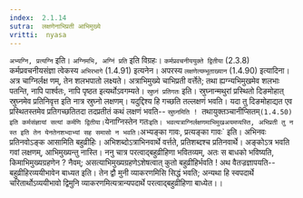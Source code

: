 ```yaml
---
index:  2.1.14
sutra:  लक्षणेनाभिप्रती आभिमुख्ये
vritti:  nyasa
---
```


`अभ्यग्नि, प्रत्यग्नि` इति। `अग्निमभि, अग्निं प्रति` इति विग्रहः। `कर्मप्रवचनीययुक्ते द्वितीया` (2.3.8) कर्मप्रवचनीयसंज्ञा त्वेकस्य `अभिरभागे` (1.4.91) इत्यनेन। अपरस्य `लक्षणेत्यम्भूताख्यान` (1.4.90) इत्यादिना। अत्र चाग्निर्लक्ष
णम्, तेन शलभपातो लक्ष्यते। अत्राभिमुख्ये चाभिप्रती वर्त्तेते; तथा ह्यग्न्यभिमुखमेव शलभाः पतन्ति, नापि पार्श्वतः, नापि पृष्ठत इत्यर्थोऽवगम्यते।
`स्रुघ्नं प्रतिगतः` इति। स्रुघ्नान्मथुरां प्रस्थितो दिङमोहात् स्रुघ्नमेव प्रतिनिवृत्त इति नात्र स्रुघ्नो लक्षणम्। यदुद्दिश्य हि गच्छति तल्लक्षणं भवति। यदा तु दिङमोहाद्यत एव प्रस्थितस्तमेव प्रतिगच्छतितदा तदप्रतीतं कथं लक्षणं भवति-- `स्रुघ्नमिति ! `तथायुक्तञ्चानीप्सितम्` (1.4.50) इति कर्मसंज्ञायां सत्यां कर्मणि द्वितीया। `येनाग्निस्तेन गतः` इति। भवत्यत्राग्निर्लक्षणमाभिमुखअयमप्यस्ति, अभिप्रती तु न स्त इति तेन येनतेनशभ्दाभ्यां सह समासो न भवति। `अभ्यङ्का गावः, प्रत्यङ्का गावः` इति। अभिनवः प्रतिनवोऽङ्क आसामिति बहुव्रीहिः। अभिशब्दोऽत्राभिनवार्थे वर्त्तते, प्रतिशब्दश्च प्रतिनवार्थे। अङ्कोऽत्र भवति गवां लक्षणम्, आभिमुख्यन्तु नास्ति। ननु चात्र परत्वाद्बहुव्रीहिणा भवितव्यम्, अतः स बाधको भविष्यति, किमाभिमुख्यग्रहणेन ? नैवम्; असत्याभिमुख्यग्रहणेऽशेषत्वात् कुतो बहुव्रीहिर्भवति ! अथ वैतज्रज्ञापयति-- बहुव्रीहिरव्ययीभावेन बाध्यत इति। तेन द्वौ मुनी व्याकरणमिसि सिद्धं भवति; अन्यथा हि स्वपदार्थे चरितार्थोऽव्ययीभावो द्विमुनि व्याकरणमित्यत्रान्यपदार्थे परत्वाद्बहुव्रीहिणा बाध्येत।।


